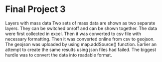 # Final Project 3
 Layers with mass data
 Two sets of mass data are shown as two separate layers. They can be switched on/off and can be shown together.
 The data were first collected in excel. Then it was converted to csv file with necessary formatting. Then it was converted online from csv to geojson.
 The geojson was uploaded by using map.addSource() function.
 Earlier an attempt to create the same results using json files had failed.
 The biggest hurdle was to convert the data into readable format.
